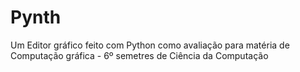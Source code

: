 # Pynth
Um Editor gráfico feito com Python como avaliação para matéria de Computação gráfica - 6º semetres de Ciência da Computação

